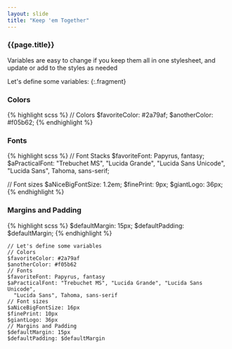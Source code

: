 ```yaml
---
layout: slide
title: "Keep 'em Together"
---
```


<section>

### {{page.title}}

Variables are easy to change if you keep them all in one stylesheet,
and update or add to the styles as needed


Let's define some variables:
{:.fragment}

</section>

<section>

### Colors

{% highlight scss %}
// Colors
$favoriteColor: #2a79af;
$anotherColor: #f05b62;
{% endhighlight %}

</section>


<section>

### Fonts


{% highlight scss %}
// Font Stacks
$favoriteFont: Papyrus, fantasy;
$aPracticalFont: "Trebuchet MS",
  "Lucida Grande", "Lucida Sans Unicode",
  "Lucida Sans", Tahoma, sans-serif;

// Font sizes
$aNiceBigFontSize: 1.2em;
$finePrint: 9px;
$giantLogo: 36px;
{% endhighlight %}

</section>

<section>

### Margins and Padding


{% highlight scss %}
$defaultMargin: 15px;
$defaultPadding: $defaultMargin;
{% endhighlight %}

</section>

<aside class="notes">

<pre><code>// Let's define some variables
// Colors
$favoriteColor: #2a79af
$anotherColor: #f05b62
// Fonts
$favoriteFont: Papyrus, fantasy
$aPracticalFont: "Trebuchet MS", "Lucida Grande", "Lucida Sans Unicode",
  "Lucida Sans", Tahoma, sans-serif
// Font sizes
$aNiceBigFontSize: 16px
$finePrint: 10px
$giantLogo: 36px
// Margins and Padding
$defaultMargin: 15px
$defaultPadding: $defaultMargin</code></pre>

</aside>
